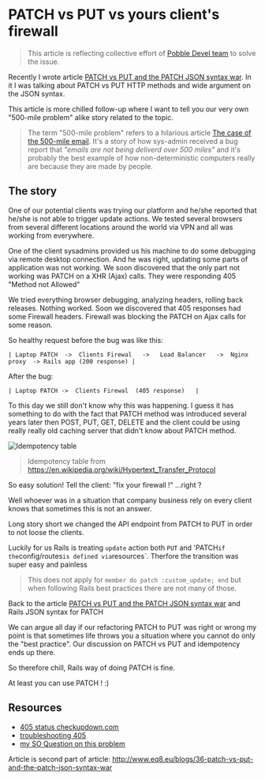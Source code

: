 # PATCH vs PUT vs yours client's firewall

> This article is reflecting collective effort of [Pobble Devel team](https://github.com/Pobble) to solve the issue.

Recently I wrote article [PATCH vs PUT and the PATCH JSON syntax war](http://www.eq8.eu/blogs/36-patch-vs-put-and-the-patch-json-syntax-war).
In it I was talking about PATCH vs PUT HTTP methods and wide argument on
the JSON syntax.

This article is more chilled follow-up
where I want to tell you our very own "500-mile problem" alike
story related to the topic.

> The term "500-mile problem" refers
> to a hilarious article [The case of the 500-mile email](https://www.ibiblio.org/harris/500milemail.html).
> It's a story of how sys-admin received a bug report that *"emails are not
> being deliverd over 500 miles"* and it's probably the best example of how non-deterministic computers really are
> because they are made by people.

## The story

One of our potential clients was trying our platform and he/she reported
that he/she is not able to trigger update actions. We tested several browsers from several
different locations around the world via VPN and all was working from
everywhere.

One of the client sysadmins provided us his machine to do some
debugging via remote desktop connection. And he was right, updating some
parts of application was not working. We soon discovered that the only
part not working was PATCH on a XHR (Ajax) calls. They were responding
405 "Method not Allowed"

We tried everything browser debugging, analyzing headers, rolling back
releases. Nothing worked. Soon we discovered that 405 responses had some
Firewall headers. Firewall was blocking the PATCH on Ajax calls for some reason.


So healthy request before the bug was like this:

```
| Laptop PATCH  ->  Clients Firewal   ->   Load Balancer   ->  Nginx proxy  -> Rails app (200 response) |
```

After the bug:

```
| Laptop PATCH ->  Clients Firewal  (405 response)   |
```

To this day we still don't know why this was happening. I guess it has
something to do with the fact that PATCH method was introduced several years later then
 POST, PUT, GET, DELETE and the client could be using really really old
caching server that didn't know about PATCH method.

![Idempotency table](https://raw.githubusercontent.com/equivalent/scrapbook2/master/assets/images/2016/put-patch-idempotance-table.png) 

> Idempotency table from https://en.wikipedia.org/wiki/Hypertext_Transfer_Protocol

So easy solution! Tell the client: "fix your firewall !" ...right ?

Well whoever was in a situation that company business rely on every client knows
that sometimes this is not an answer.

Long story short we changed the API endpoint from PATCH to PUT in order
to not loose the clients.

Luckily for us Rails is treating `update`
action both `PUT` and 'PATCH` if the `config/routes` is defined via `resources`.
Therfore the transition was super easy and painless

> This does not apply for `member do patch :custom_update; end` but when
> following Rails best practices there are not many of those.


Back to the article [PATCH vs PUT and the PATCH JSON syntax war](http://www.eq8.eu/blogs/36-patch-vs-put-and-the-patch-json-syntax-war) and Rails JSON syntax for PATCH

We can argue all day if our refactoring PATCH to PUT was right or
wrong my point is that sometimes life throws you a situation where you
cannot do only the "best practice". Our discussion on PATCH vs PUT and
idempotency ends up there.

So therefore chill, Rails way of doing PATCH is fine.

At least you can use PATCH ! :)

## Resources

* [405 status checkupdown.com](http://www.checkupdown.com/status/E405.html)
* [troubleshooting 405](https://www.asp.net/web-api/overview/testing-and-debugging/troubleshooting-http-405-errors-after-publishing-web-api-applications)
* [my SO Question on this problem](http://stackoverflow.com/questions/40970057/patch-method-blocked-by-a-firewall)

Article is second part of article: http://www.eq8.eu/blogs/36-patch-vs-put-and-the-patch-json-syntax-war

